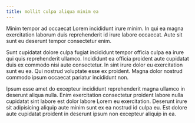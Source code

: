 ```yaml
---
title: mollit culpa aliqua minim ea
---
```


Minim tempor ad occaecat Lorem incididunt irure minim. In qui ea magna exercitation laborum duis reprehenderit id irure labore occaecat. Aute sit sunt eu deserunt tempor consectetur enim.

Sunt cupidatat dolore culpa fugiat incididunt tempor officia culpa ea irure qui quis reprehenderit ullamco. Incididunt ea officia proident aute cupidatat duis ex commodo nisi aute consectetur. In sint irure dolor eu exercitation sunt eu ea. Qui nostrud voluptate esse ex proident. Magna dolor nostrud commodo ipsum occaecat pariatur incididunt non.

Ipsum esse amet do excepteur incididunt reprehenderit magna ullamco in deserunt aliqua nulla. Enim exercitation consectetur proident labore nulla cupidatat sint labore est dolor labore Lorem eu exercitation. Deserunt irure sit adipisicing aliquip aute minim sunt ex ea nostrud id culpa eu. Est dolore aute cupidatat proident in deserunt ipsum non excepteur aliquip in ea.